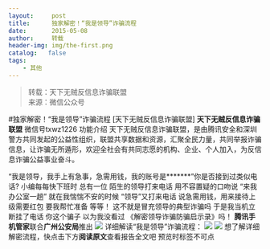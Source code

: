 ```yaml
---
layout:     post
title:      独家解密！“我是领导”诈骗流程
date:       2015-05-08
author:     转载
header-img: img/the-first.png
catalog:   false
tags:
    - 其他
---
```


<blockquote><p>转载：天下无贼反信息诈骗联盟<br>
来源：微信公众号</p></blockquote>

#独家解密！“我是领导”诈骗流程
[天下无贼反信息诈骗联盟]
**天下无贼反信息诈骗联盟**
微信号txwz1226
功能介绍
天下无贼反信息诈骗联盟，是由腾讯安全和深圳警方共同发起的公益性组织，联盟共享数据和资源，汇聚全民力量，共同举报诈骗信息，让诈骗无所遁形，欢迎全社会有共同志愿的机构、企业、个人加入，为反信息诈骗公益事业奋斗。

“我是领导，我手上有急事，急需用钱，我的账号是*******”你是否接到过类似电话?
小编每每快下班时
总有一位
陌生的领导打来电话
用不容置疑的口吻说
“来我办公室一趟”
就在我惴惴不安的时候
“领导”又打来电话
说急需用钱，用来接待上级需要红包
要我帮忙准备
等等！
这不就是冒充领导的典型诈骗吗
于是我当机立断挂了电话
你这个骗子
以为我没看过
《解密领导诈骗防骗启示录》吗！
**腾讯手机管家**联合**广州公安局**推出
![]({{site.baseurl}}/postimg/3Frx8wcpibSuBvmQ3SzoxA0ufHz58eLqt562KebOVP4omlicg8INvKuPVwdWof5tXJQChztMNHz1T7TFk0Y5yzEg.jpeg)
详细解读“我是领导”诈骗流程：
![]({{site.baseurl}}/postimg/3Frx8wcpibSuBvmQ3SzoxA0ufHz58eLqtNUB4JOIxJNbHicyEFbeqUOXqpXvvD7Lmg3AM3DwTZAhFfxRGyzf96UQ.jpeg)
![]({{site.baseurl}}/postimg/3Frx8wcpibSuBvmQ3SzoxA0ufHz58eLqtibuTbmwoDJgTxD6axTew8wMFbrg5OQ8xVNwlsF1CUUIevdvmcGAniaCQ.jpeg)
想了解详细解密流程，快点击下方**阅读原文**查看报告全文吧
预览时标签不可点
